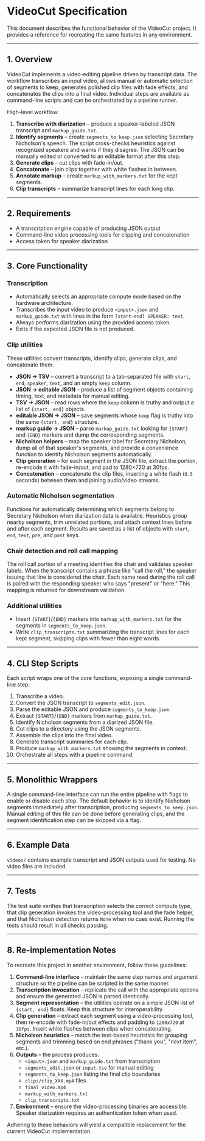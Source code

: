 # VideoCut Specification

This document describes the functional behavior of the VideoCut project. It provides a reference for recreating the same features in any environment.

---

## 1. Overview

VideoCut implements a video-editing pipeline driven by transcript data. The workflow transcribes an input video, allows manual or automatic selection of segments to keep, generates polished clip files with fade effects, and concatenates the clips into a final video. Individual steps are available as command-line scripts and can be orchestrated by a pipeline runner.

High-level workflow:

1. **Transcribe with diarization** – produce a speaker-labeled JSON transcript and `markup_guide.txt`.
2. **Identify segments** – create `segments_to_keep.json` selecting Secretary Nicholson's speech. The script cross-checks heuristics against recognized speakers and warns if they disagree. The JSON can be manually edited or converted to an editable format after this step.
3. **Generate clips** – cut clips with fade-in/out.
4. **Concatenate** – join clips together with white flashes in between.
5. **Annotate markup** – create `markup_with_markers.txt` for the kept segments.
6. **Clip transcripts** – summarize transcript lines for each long clip.

---

## 2. Requirements

- A transcription engine capable of producing JSON output
- Command-line video processing tools for clipping and concatenation
- Access token for speaker diarization

---

## 3. Core Functionality

### Transcription

- Automatically selects an appropriate compute mode based on the hardware architecture.
- Transcribes the input video to produce `<input>.json` and `markup_guide.txt` with lines in the form `[start-end] SPEAKER: text`.
- Always performs diarization using the provided access token.
- Exits if the expected JSON file is not produced.

### Clip utilities

These utilities convert transcripts, identify clips, generate clips, and concatenate them.

- **JSON → TSV** – convert a transcript to a tab-separated file with `start`, `end`, `speaker`, `text`, and an empty `keep` column.
- **JSON → editable JSON** – produce a list of segment objects containing timing, text, and metadata for manual editing.
- **TSV → JSON** – read rows where the `keep` column is truthy and output a list of `{start, end}` objects.
- **editable JSON → JSON** – save segments whose `keep` flag is truthy into the same `{start, end}` structure.
- **markup guide → JSON** – parse `markup_guide.txt` looking for `{START}` and `{END}` markers and dump the corresponding segments.
- **Nicholson helpers** – map the speaker label for Secretary Nicholson, dump all of that speaker's segments, and provide a convenience function to identify Nicholson segments automatically.
- **Clip generation** – for each segment in the JSON file, extract the portion, re-encode it with fade-in/out, and pad to 1280×720 at 30fps.
- **Concatenation** – concatenate the clip files, inserting a white flash (`0.5` seconds) between them and joining audio/video streams.

### Automatic Nicholson segmentation

Functions for automatically determining which segments belong to Secretary Nicholson when diarization data is available. Heuristics group nearby segments, trim unrelated portions, and attach context lines before and after each segment. Results are saved as a list of objects with `start`, `end`, `text`, `pre`, and `post` keys.

### Chair detection and roll call mapping

The roll call portion of a meeting identifies the chair and validates speaker
labels. When the transcript contains a phrase like "call the roll," the speaker
issuing that line is considered the chair. Each name read during the roll call
is paired with the responding speaker who says "present" or "here." This mapping
is returned for downstream validation.

### Additional utilities

- Insert `{START}`/`{END}` markers into `markup_with_markers.txt` for the segments in `segments_to_keep.json`.
- Write `clip_transcripts.txt` summarizing the transcript lines for each kept segment, skipping clips with fewer than eight words.

---

## 4. CLI Step Scripts

Each script wraps one of the core functions, exposing a single command-line step:

1. Transcribe a video.
2. Convert the JSON transcript to `segments_edit.json`.
3. Parse the editable JSON and produce `segments_to_keep.json`.
4. Extract `{START}`/`{END}` markers from `markup_guide.txt`.
5. Identify Nicholson segments from a diarized JSON file.
6. Cut clips to a directory using the JSON segments.
7. Assemble the clips into the final video.
8. Generate transcript summaries for each clip.
9. Produce `markup_with_markers.txt` showing the segments in context.
10. Orchestrate all steps with a pipeline command.

---

## 5. Monolithic Wrappers

A single command-line interface can run the entire pipeline with flags to enable or disable each step. The default behavior is to identify Nicholson segments immediately after transcription, producing `segments_to_keep.json`. Manual editing of this file can be done before generating clips, and the segment identification step can be skipped via a flag.

---

## 6. Example Data

`videos/` contains example transcript and JSON outputs used for testing. No video files are included.

---

## 7. Tests

The test suite verifies that transcription selects the correct compute type, that clip generation invokes the video-processing tool and the fade helper, and that Nicholson detection returns `None` when no cues exist. Running the tests should result in all checks passing.

---

## 8. Re-implementation Notes

To recreate this project in another environment, follow these guidelines:

1. **Command-line interface** – maintain the same step names and argument structure so the pipeline can be scripted in the same manner.
2. **Transcription invocation** – replicate the call with the appropriate options and ensure the generated JSON is parsed identically.
3. **Segment representation** – the utilities operate on a simple JSON list of `{start, end}` floats. Keep this structure for interoperability.
4. **Clip generation** – extract each segment using a video-processing tool, then re-encode with fade-in/out effects and padding to `1280x720` at `30fps`. Insert white flashes between clips when concatenating.
5. **Nicholson heuristics** – match the text-based heuristics for grouping segments and trimming based on end phrases ("thank you", "next item", etc.).
6. **Outputs** – the process produces:
   - `<input>.json` and `markup_guide.txt` from transcription
   - `segments_edit.json` or `input.tsv` for manual editing
   - `segments_to_keep.json` listing the final clip boundaries
   - `clips/clip_XXX.mp4` files
   - `final_video.mp4`
   - `markup_with_markers.txt`
   - `clip_transcripts.txt`
7. **Environment** – ensure the video-processing binaries are accessible. Speaker diarization requires an authentication token when used.

Adhering to these behaviors will yield a compatible replacement for the current VideoCut implementation.

